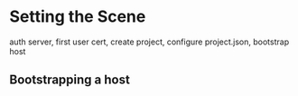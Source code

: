 # Setting the Scene

auth server, first user cert, create project, configure project.json, bootstrap host

## Bootstrapping a host
